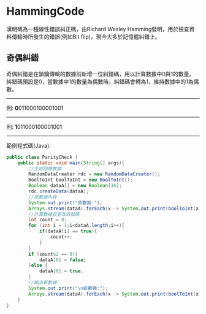 HammingCode
===
漢明碼為一種線性錯誤糾正碼，由Richard Wesley Hamming發明，用於檢查資料傳輸時所發生的錯誤(例如Bit flip)，現今大多於記憶體糾錯上。

奇偶糾錯
---
奇偶糾錯是在鎖鑰傳輸的數據前新增一位糾錯碼，用以計算數據中0與1的數量。
糾錯碼預設是0，當數據中1的數量為偶數時，糾錯碼會轉為1，維持數據中的1為偶數。

***
例:
**0**011000100001001
***
則:
**1**011000100001001
***

範例程式碼(Java):

```java
public class ParityCheck {
    public static void main(String[] args){
        //生成隨機數據
        RandomDataCreater rdc = new RandomDataCreater();
        BoolToInt boolToInt = new BoolToInt();
        Boolean dataA[] = new Boolean[16];
        rdc.createData(dataA);
        //原數據內容
        System.out.print("原數據:");
        Arrays.stream(dataA).forEach(x -> System.out.print(boolToInt(x)));
        //計算數據且更改效驗碼
        int count = 0;
        for (int i = 1;i<dataA.length;i++){
            if(dataA[i] == true){
                count++;
            }
        }
        if (count%2 == 0){
            dataA[0] = false;
        }else {
            dataA[0] = true;
        }
        //輸出新數據
        System.out.print("\n新數據:");
        Arrays.stream(dataA).forEach(x -> System.out.print(boolToInt(x)));
    }
}
```
